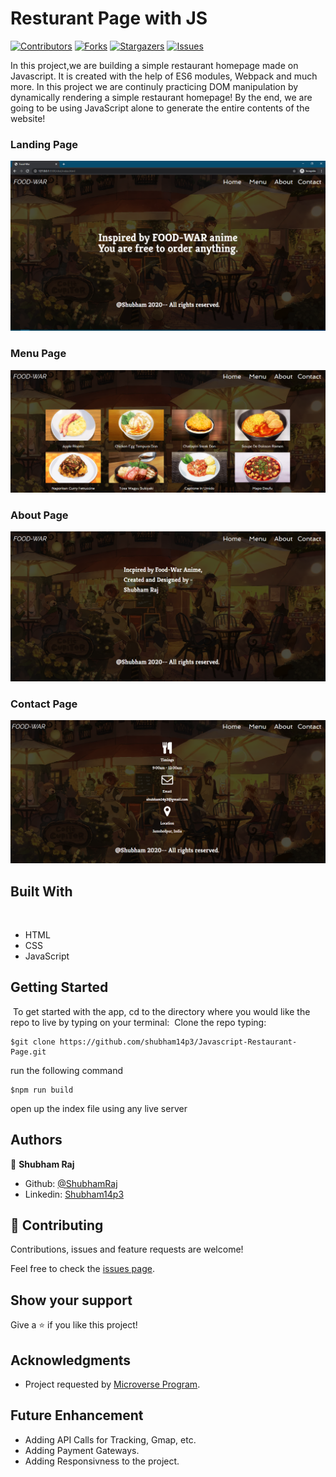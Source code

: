 # Resturant Page with JS

[![Contributors][contributors-shield]][contributors-url]
[![Forks][forks-shield]][forks-url]
[![Stargazers][stars-shield]][stars-url]
[![Issues][issues-shield]][issues-url]

In this project,we are building a simple restaurant homepage made on Javascript. It is created with the help of ES6 modules, Webpack and much more. In this project we are continuly practicing DOM manipulation by dynamically rendering a simple restaurant homepage! By the end, we are going to be using JavaScript alone to generate the entire contents of the website!

### Landing Page

![screenshot1](src/assets/images/landing.jpg)

### Menu Page

![screenshot1](src/assets/images/menu.jpg)

### About Page

![screenshot1](src/assets/images/about.jpg)

### Contact Page

![screenshot1](src/assets/images/contact.jpg)

## Built With
​
- HTML
- CSS
- JavaScript

## Getting Started
​
To get started with the app, cd to the directory where you would like the repo to live by typing on your terminal:
​
Clone the repo typing:
​
```
$git clone https://github.com/shubham14p3/Javascript-Restaurant-Page.git
```

run the following command
```
$npm run build
```
open up the index file using any live server

## Authors

👤 **Shubham Raj**

- Github: [@ShubhamRaj](https://github.com/shubham14p3)
- Linkedin: [Shubham14p3](https://www.linkedin.com/in/shubham14p3/)

## 🤝 Contributing

Contributions, issues and feature requests are welcome!

Feel free to check the [issues page](https://github.com/shubham14p3/Javascript-Restaurant-Page/issues/).

## Show your support

Give a ⭐️ if you like this project!

## Acknowledgments

- Project requested by [Microverse Program](https://www.microverse.org/).

## Future Enhancement

- Adding API Calls for Tracking, Gmap, etc.
- Adding Payment Gateways.
- Adding Responsivness to the project.

<!-- MARKDOWN LINKS & IMAGES -->

[contributors-shield]: https://img.shields.io/github/contributors/shubham14p3/Javascript-Restaurant-Page.svg?style=flat-square
[contributors-url]: https://github.com/shubham14p3/Javascript-Restaurant-Page/graphs/contributors
[forks-shield]: https://img.shields.io/github/forks/shubham14p3/Javascript-Restaurant-Page.svg?style=flat-square
[forks-url]: https://github.com/shubham14p3/Javascript-Restaurant-Page/network/members
[stars-shield]: https://img.shields.io/github/stars/shubham14p3/Javascript-Restaurant-Page.svg?style=flat-square
[stars-url]: https://github.com/shubham14p3/Javascript-Restaurant-Page/stargazers
[issues-shield]: https://img.shields.io/github/issues/shubham14p3/Javascript-Restaurant-Page.svg?style=flat-square
[issues-url]: https://github.com/shubham14p3/Javascript-Restaurant-Page/issues
